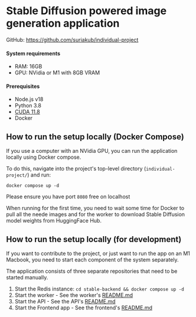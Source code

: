 # Stable Diffusion powered image generation application

GitHub: https://github.com/suriakub/individual-project

#### System requirements

- RAM: 16GB
- GPU: NVidia or M1 with 8GB VRAM

#### Prerequisites

- Node.js v18
- Python 3.8
- [CUDA 11.8](https://developer.nvidia.com/cuda-downloads)
- Docker

## How to run the setup locally (Docker Compose)

If you use a computer with an NVidia GPU, you can run the application locally using Docker compose.

To do this, navigate into the project's top-level directory (`individual-project/`) and run: 

`docker compose up -d`

Please ensure you have port `8080` free on localhost

When running for the first time, you need to wait some time for Docker to pull all the neede images and for the worker to download Stable Diffusion model weights from HuggingFace Hub.

## How to run the setup locally (for development)

If you want to contribute to the project, or just want to run the app on an M1 Macbook, you need to start
each component of the system separately.

The application consists of three separate repositories that need to be started manually.

1. Start the Redis instance: `cd stable-backend && docker compose up -d`
2. Start the worker - See the worker's [README.md](stable-backend/worker/README.md)
3. Start the API - See the API's [README.md](stable-backend/api/README.md)
4. Start the Frontend app - See the frontend's [README.md](stable-frontend/README.md)
